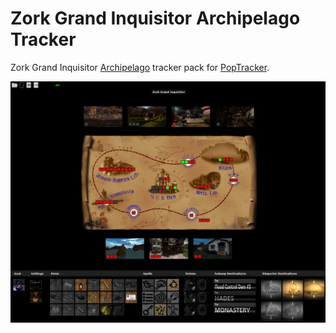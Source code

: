 # Zork Grand Inquisitor Archipelago Tracker

Zork Grand Inquisitor [Archipelago](https://archipelago.gg/) tracker pack for [PopTracker](https://github.com/black-sliver/PopTracker/).

![Zork Grand Inquisition Archipelago Tracker](images/docs/screenshot.png)